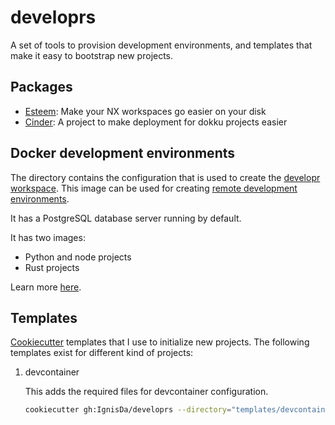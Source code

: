# developrs

A set of tools to provision development environments, and templates that make it easy to
bootstrap new projects.

## Packages

- [Esteem](./apps/esteem): Make your NX workspaces go easier on your disk
- [Cinder](./apps/cinder): A project to make deployment for dokku projects easier

## Docker development environments

The directory contains the configuration that is used to create the
[developr workspace](https://hub.docker.com/r/ignisda/developr-workspace). This image can
be used for creating
[remote development environments](https://code.visualstudio.com/docs/remote/containers).

It has a PostgreSQL database server running by default.

It has two images:

- Python and node projects
- Rust projects

Learn more [here](./docker).

## Templates

[Cookiecutter](https://cookiecutter.readthedocs.io/) templates that I use to
initialize new projects. The following templates exist for different kind of projects:

1. devcontainer

   This adds the required files for devcontainer configuration.

   ```bash
   cookiecutter gh:IgnisDa/developrs --directory="templates/devcontainer"
   ```
